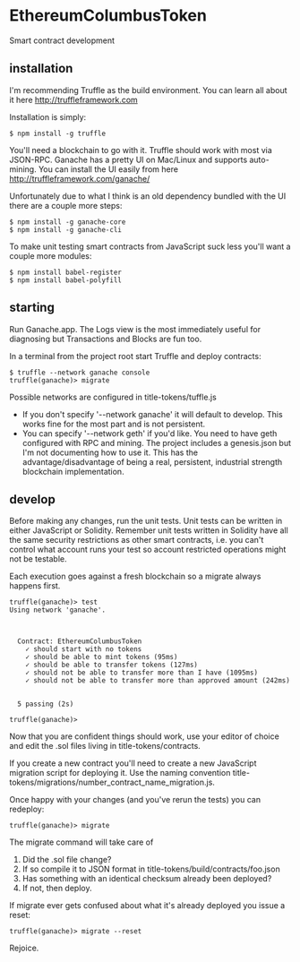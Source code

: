 # EthereumColumbusToken
Smart contract development

## installation
I'm recommending Truffle as the build environment.  You can learn all about it here http://truffleframework.com

Installation is simply:
~~~~
$ npm install -g truffle
~~~~

You'll need a blockchain to go with it. Truffle should work with most via JSON-RPC.  Ganache has a pretty UI on Mac/Linux and supports auto-mining.  You can install the UI easily from here http://truffleframework.com/ganache/

Unfortunately due to what I think is an old dependency bundled with the UI there are a couple more steps:
~~~~
$ npm install -g ganache-core
$ npm install -g ganache-cli
~~~~

To make unit testing smart contracts from JavaScript suck less you'll want a couple more modules:
~~~~
$ npm install babel-register
$ npm install babel-polyfill
~~~~

## starting
Run Ganache.app.  The Logs view is the most immediately useful for diagnosing but Transactions and Blocks are fun too.

In a terminal from the project root start Truffle and deploy contracts:

~~~~
$ truffle --network ganache console
truffle(ganache)> migrate
~~~~

Possible networks are configured in title-tokens/tuffle.js

* If you don't specify '--network ganache' it will default to develop.  This works fine for the most part and is not persistent.
* You can specify '--network geth' if you'd like.  You need to have geth configured with RPC and mining.  The project includes a genesis.json but I'm not documenting how to use it.  This has the advantage/disadvantage of being a real, persistent, industrial strength blockchain implementation.

## develop

Before making any changes, run the unit tests.  Unit tests can be written in either JavaScript or Solidity.  Remember unit tests written in Solidity have all the same security restrictions as other smart contracts, i.e. you can't control what account runs your test so account restricted operations might not be testable.

Each execution goes against a fresh blockchain so a migrate always happens first.
~~~~
truffle(ganache)> test
Using network 'ganache'.



  Contract: EthereumColumbusToken
    ✓ should start with no tokens
    ✓ should be able to mint tokens (95ms)
    ✓ should be able to transfer tokens (127ms)
    ✓ should not be able to transfer more than I have (1095ms)
    ✓ should not be able to transfer more than approved amount (242ms)


  5 passing (2s)

truffle(ganache)>
~~~~

Now that you are confident things should work, use your editor of choice and edit the .sol files living in title-tokens/contracts.

If you create a new contract you'll need to create a new JavaScript migration script for deploying it.  Use the naming convention title-tokens/migrations/number_contract_name_migration.js.

Once happy with your changes (and you've rerun the tests) you can redeploy:
~~~~
truffle(ganache)> migrate
~~~~

The migrate command will take care of
1. Did the .sol file change?
2. If so compile it to JSON format in title-tokens/build/contracts/foo.json
3. Has something with an identical checksum already been deployed?
4. If not, then deploy.

If migrate ever gets confused about what it's already deployed you issue a reset:
~~~~
truffle(ganache)> migrate --reset
~~~~

Rejoice.
